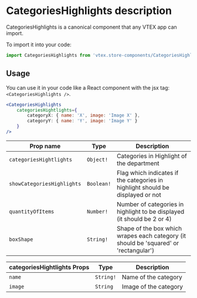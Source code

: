 # CategoriesHighlights description
CategoriesHighlights is a canonical component that any VTEX app can import.

To import it into your code: 
```js
import CategoriesHighlights from 'vtex.store-components/CategoriesHighlights'
```

## Usage
You can use it in your code like a React component with the jsx tag: `<CategoriesHighlights />`. 
```jsx
<CategoriesHighlights 
    categoriesHightlights={ 
        categoryX: { name: 'X', image: 'Image X' }, 
        categoryY: { name: 'Y', image: 'Image Y' } 
    } 
/>
```

| Prop name                           | Type       | Description                                                                           |
| ----------------------------------- | ---------- | ------------------------------------------------------------------------------------- |
| `categoriesHightlights`             | `Object!`  | Categories in Highlight of the department                                             |
| `showCategoriesHighlights`          | `Boolean!` | Flag which indicates if the categories in highlight should be displayed or not        |
| `quantityOfItems`                   | `Number!`  | Number of categories in highlight to be displayed (it should be 2 or 4)               |
| `boxShape`                          | `String!`  | Shape of the box which wrapes each category (it should be 'squared' or 'rectangular') |                               

| categoriesHightlights Props         | Type       | Description                                                                           |
| ----------------------------------- | ---------- | ------------------------------------------------------------------------------------- |
| `name`                              | `String!`  | Name of the category                                                                  |
| `image`                             | `String`   | Image of the category                                                                 |

